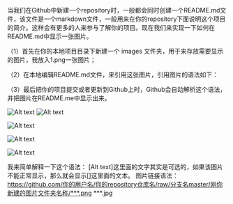 当我们在Github中新建一个repository时，一般都会同时创建一个README.md文件，该文件是一个markdown文件，一般用来在你的repository下面说明这个项目的简介。这样会有更多的人来参与了解你的项目。现在我们来实现一下如何在README.md中显示一张图片。

（1）首先在你的本地项目目录下新建一个 images 文件夹，用于来存放需要显示的图片，我放入1.png一张图片；

（2）在本地编辑README.md文件，来引用这张图片，引用图片的语法如下：

（3）最后把你的项目提交或者更新到Github上时，Github会自动解析这个语法，并把图片在README.me中显示出来。


![Alt text](https://github.com/lgjabc/Openstack_lgj/blob/master/Openstack/images/11.png)
![Alt text](https://github.com/lgjabc/Openstack_lgj/raw/master/Screenshots/2.png)

![Alt text](https://github.com/lgjabc/Openstack_lgj/blob/master/images/2.png)

![Alt text](https://github.com/lgjabc/Openstack_lgj/blob/master/Openstack/images/3.png)

![Alt text](https://github.com/lgjabc/Openstack_lgj/blob/master/Openstack/images/4.png)

我来简单解释一下这个语法：
[Alt text]这里面的文字其实是可选的，如果该图片不能正常显示，那么就会显示[]这里面的文本。
图片链接语法：https://github.com/你的用户名/你的repository仓库名/raw/分支名master/刚你新建的图片文件夹名称/***.png ***.jpg


